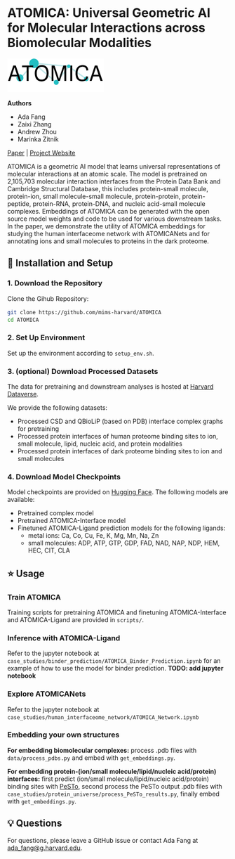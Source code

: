 # ATOMICA: Universal Geometric AI for Molecular Interactions across Biomolecular Modalities

![ATOMICA logo](assets/atomica_logo.png)

**Authors**
* Ada Fang
* Zaixi Zhang
* Andrew Zhou
* Marinka Zitnik

[Paper](link_to_paper) | [Project Website](link_to_website)

ATOMICA is a geometric AI model that learns universal representations of molecular interactions at an atomic scale. The model is pretrained on 2,105,703 molecular interaction interfaces from the Protein Data Bank and Cambridge Structural Database, this includes protein-small molecule, protein-ion, small molecule-small molecule, protein-protein, protein-peptide, protein-RNA, protein-DNA, and nucleic acid-small molecule complexes. Embeddings of ATOMICA can be generated with the open source model weights and code to be used for various downstream tasks. In the paper, we demonstrate the utility of ATOMICA embeddings for studying the human interfaceome network with ATOMICANets and for annotating ions and small molecules to proteins in the dark proteome.

## :rocket: Installation and Setup

### 1. Download the Repository
Clone the Gihub Repository:
```bash
git clone https://github.com/mims-harvard/ATOMICA
cd ATOMICA
```

### 2. Set Up Environment
Set up the environment according to `setup_env.sh`.

### 3. (optional) Download Processed Datasets
The data for pretraining and downstream analyses is hosted at [Harvard Dataverse](https://doi.org/10.7910/DVN/4DUBJX).

We provide the following datasets:
* Processed CSD and QBioLiP (based on PDB) interface complex graphs for pretraining
* Processed protein interfaces of human proteome binding sites to ion, small molecule, lipid, nucleic acid, and protein modalities
* Processed protein interfaces of dark proteome binding sites to ion and small molecules

### 4. Download Model Checkpoints
Model checkpoints are provided on [Hugging Face](https://huggingface.co/ada-f/ATOMICA/). The following models are available:
* Pretrained complex model
* Pretrained ATOMICA-Interface model
* Finetuned ATOMICA-Ligand prediction models for the following ligands:
    * metal ions: Ca, Co, Cu, Fe, K, Mg, Mn, Na, Zn
    * small molecules: ADP, ATP, GTP, GDP, FAD, NAD, NAP, NDP, HEM, HEC, CIT, CLA

## :star: Usage
### Train ATOMICA
Training scripts for pretraining ATOMICA and finetuning ATOMICA-Interface and ATOMICA-Ligand are provided in `scripts/`.

### Inference with ATOMICA-Ligand
Refer to the jupyter notebook at `case_studies/binder_prediction/ATOMICA_Binder_Prediction.ipynb` for an example of how to use the model for binder prediction. **TODO: add jupyter notebook**

### Explore ATOMICANets
Refer to the jupyter notebook at `case_studies/human_interfaceome_network/ATOMICA_Network.ipynb`

### Embedding your own structures
**For embedding biomolecular complexes:** process .pdb files with `data/process_pdbs.py` and embed with `get_embeddings.py`.

**For embedding protein-(ion/small molecule/lipid/nucleic acid/protein) interfaces:** first predict (ion/small molecule/lipid/nucleic acid/protein) binding sites with [PeSTo](https://github.com/LBM-EPFL/PeSTo), second process the PeSTo output .pdb files with `case_studies/protein_universe/process_PeSTo_results.py`, finally embed with `get_embeddings.py`.

## :bulb: Questions
For questions, please leave a GitHub issue or contact Ada Fang at <ada_fang@g.harvard.edu>.

